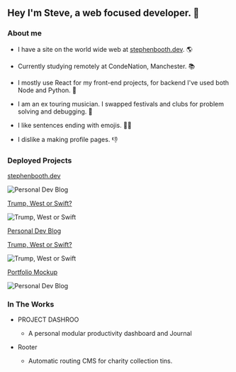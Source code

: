 ## Hey I'm Steve, a web focused developer. 👋

### About me

- I have a site on the world wide web at [stephenbooth.dev](https://www.stephenbooth.dev). 🌎

- Currently studying remotely at CondeNation, Manchester. 📚
- I mostly use React for my front-end projects, for backend I've used both Node and Python. 🐍
- I am an ex touring musician. I swapped festivals and clubs for problem solving and debugging. 🙌
- I like sentences ending with emojis. 🤷‍♂️
- I dislike a making profile pages. 👎

### Deployed Projects

[stephenbooth.dev](https://www.stephenbooth.dev)

![Personal Dev Blog]('./images/blog.png')

[Trump, West or Swift?](https://boothscript.github.io/west-trump-swift)

![Trump, West or Swift]('./images/trump-west-swift.png')

[Personal Dev Blog]('htps://github.com/boothscript/boothscript/images/blog.png')

[Trump, West or Swift?](https://boothscript.github.io/west-trump-swift)

![Trump, West or Swift]('htps://github.com/boothscript/boothscript/images/trump-west-swift.png')

[Portfolio Mockup](https://boothscript.github.io/portfolio2)

![Personal Dev Blog]('htps://github.com/boothscript/boothscript/images/portfolio.png')

### In The Works

- PROJECT DASHROO
  - A personal modular productivity dashboard and Journal

- Rooter
  - Automatic routing CMS for charity collection tins.
